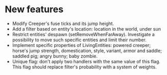 # New features
- Modify Creeper's fuse ticks and its jump height.
- Add a filter based on entity's location: location in the world,
under sun
- Restrict entities' despawn (setRemoveWhenFarAway). Investigate
a possibility to move such specific entities and limit their number.
- Implement specific properties of LivingEntities: powered creeper;
horse's jump strength, domestication, style, variant, armor and saddle;
saddled pig; angry bunny; baby zombie.
- Unique flag: don't apply two handlers with the same value of this
flag. This flag should replace filter's probability with a system of
 weights.

